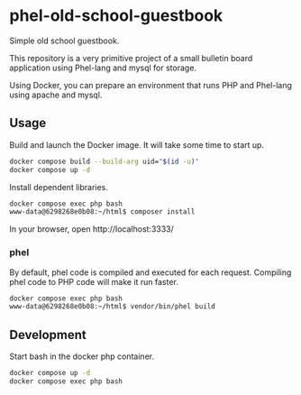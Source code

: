 # phel-old-school-guestbook

Simple old school guestbook.

This repository is a very primitive project of a small bulletin board application using Phel-lang and mysql for storage.

Using Docker, you can prepare an environment that runs PHP and Phel-lang using apache and mysql.

## Usage

Build and launch the Docker image.
It will take some time to start up.

```bash
docker compose build --build-arg uid="$(id -u)"
docker compose up -d
```

Install dependent libraries.

```bash
docker compose exec php bash
www-data@6298268e0b08:~/html$ composer install

```

In your browser, open http://localhost:3333/


### phel

By default, phel code is compiled and executed for each request. Compiling phel code to PHP code will make it run faster.

```bash
docker compose exec php bash
www-data@6298268e0b08:~/html$ vendor/bin/phel build
```


## Development

Start bash in the docker php container.

```bash
docker compose up -d
docker compose exec php bash
```
